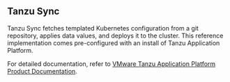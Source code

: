 ## Tanzu Sync

Tanzu Sync fetches templated Kubernetes configuration from a git repository, applies data values, and deploys it to the cluster.
This reference implementation comes pre-configured with an install of Tanzu Application Platform.

For detailed documentation, refer to [VMware Tanzu Application Platform Product Documentation](https://docs.vmware.com/en/VMware-Tanzu-Application-Platform/1.5/tap/install-gitops-intro.html).

